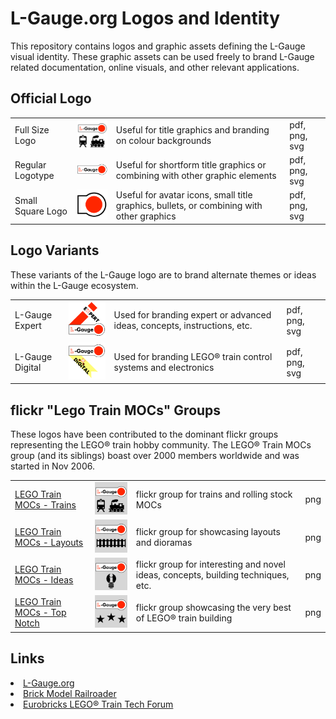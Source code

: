 # L-Gauge.org Logos and Identity

This repository contains logos and graphic assets defining the L-Gauge visual identity. These graphic assets can be used freely to brand L-Gauge related documentation, online visuals, and other relevant applications.

## Official Logo

<table>
<tr>
  <td>Full Size Logo</td>
  <td><img src="./LGaugeLogoFullSize.png" width="128"/></td>
  <td>Useful for title graphics and branding on colour backgrounds</td>
  <td>pdf, png, svg</td>
</tr>
<tr>
  <td>Regular Logotype</td>
  <td><img src="./LGaugeLogo.png" width="128"/></td>
  <td>Useful for shortform title graphics or combining with other graphic elements</td>
  <td>pdf, png, svg</td>
</tr>
<tr>
  <td>Small Square Logo</td>
  <td><img src="./SquareIcon.png" width="64"/></td>
  <td>Useful for avatar icons, small title graphics, bullets, or combining with other graphics</td>
  <td>pdf, png, svg</td>
</tr>
</table>

## Logo Variants

These variants of the L-Gauge logo are to brand alternate themes or ideas within the L-Gauge ecosystem.

<table>
<tr>
  <td>L-Gauge Expert</td>
  <td><img src="./LGaugeExpertLogo.png" width="128"/></td>
  <td>Used for branding expert or advanced ideas, concepts, instructions, etc.</td>
  <td>pdf, png, svg</td>
</tr>
<tr>
  <td>L-Gauge Digital</td>
  <td><img src="./LGaugeDigitalLogo.png" width="128"/></td>
  <td>Used for branding LEGO® train control systems and electronics</td>
  <td>pdf, png, svg</td>
</tr>
</table>

## flickr "Lego Train MOCs" Groups

These logos have been contributed to the dominant flickr groups representing the LEGO® train hobby community. The LEGO® Train MOCs group (and its siblings) boast over 2000 members worldwide and was started in Nov 2006.

<table>
<tr>
  <td><a href="https://www.flickr.com/groups/1281622@N20/">LEGO Train MOCs - Trains</a></td>
  <td><img src="./flickrLegoTrainMOCs-Trains.png" width="128"/></td>
  <td>flickr group for trains and rolling stock MOCs</td>
  <td>png</td>
</tr>
<tr>
  <td><a href="https://www.flickr.com/groups/1281622@N20/">LEGO Train MOCs - Layouts</a></td>
  <td><img src="./flickrLegoTrainMOCs-Layouts.png" width="128"/></td>
  <td>flickr group for showcasing layouts and dioramas</td>
  <td>png</td>
</tr>
<tr>
  <td><a href="https://www.flickr.com/groups/1353660@N21/">LEGO Train MOCs - Ideas</a></td>
  <td><img src="./flickrLegoTrainMOCs-Ideas.png" width="128"/></td>
  <td>flickr group for interesting and novel ideas, concepts, building techniques, etc.</a></td>
  <td>png</td>
</tr>
<tr>
  <td><a href="https://www.flickr.com/groups/2752184@N21/">LEGO Train MOCs - Top Notch</a></td>
  <td><img src="./flickrLegoTrainMOCs-TopNotch.png" width="128"/></td>
  <td>flickr group showcasing the very best of LEGO® train building</td>
  <td>png</td>
</tr>
</table>

## Links

<li><a href="http://l-gauge.org/">L-Gauge.org</a></li>
<li><a href="http://brickmodelrailroader.com/">Brick Model Railroader</a></li>
<li><a href="http://www.eurobricks.com/forum/index.php?showforum=122">Eurobricks LEGO® Train Tech Forum</a></li>

